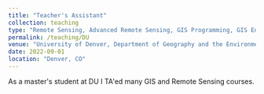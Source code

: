 ```yaml
---
title: "Teacher's Assistant"
collection: teaching
type: "Remote Sensing, Advanced Remote Sensing, GIS Programming, GIS Environmental Modeling"
permalink: /teaching/DU
venue: "University of Denver, Department of Geography and the Environment"
date: 2022-09-01
location: "Denver, CO"
---
```


As a master's student at DU I TA'ed many GIS and Remote Sensing courses.

